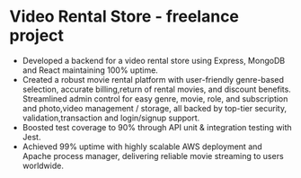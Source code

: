 
# Video Rental Store - freelance project
 - Developed a backend for a video rental store using Express, MongoDB and React maintaining 100% uptime.
 - Created a robust movie rental platform with user-friendly genre-based selection, accurate billing,return of rental movies, and discount benefits. Streamlined admin control for easy genre, movie, role, and subscription and photo,video management / storage, all backed by top-tier security, validation,transaction and login/signup support.
 -  Boosted test coverage to 90% through API unit & integration testing with Jest.
 -  Achieved 99% uptime with highly scalable AWS deployment and Apache process manager, delivering reliable movie streaming to users worldwide.
